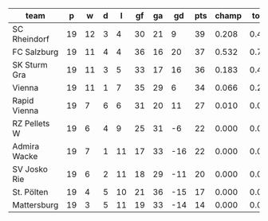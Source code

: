 |     team     | p  | w  | d | l  | gf | ga | gd  | pts | champ | top2  | top3  | top4  |  5-7  | bot4  | bot3  | bot2  |
|--------------|----|----|---|----|----|----|-----|-----|-------|-------|-------|-------|-------|-------|-------|-------|
| SC Rheindorf | 19 | 12 | 3 |  4 | 30 | 21 |   9 |  39 | 0.208 | 0.487 | 0.756 | 0.934 | 0.067 | 0.000 | 0.000 | 0.000|
| FC Salzburg  | 19 | 11 | 4 |  4 | 36 | 16 |  20 |  37 | 0.532 | 0.788 | 0.927 | 0.985 | 0.015 | 0.000 | 0.000 | 0.000|
| SK Sturm Gra | 19 | 11 | 3 |  5 | 33 | 17 |  16 |  36 | 0.183 | 0.479 | 0.754 | 0.933 | 0.067 | 0.000 | 0.000 | 0.000|
| Vienna       | 19 | 11 | 1 |  7 | 35 | 29 |   6 |  34 | 0.066 | 0.204 | 0.435 | 0.788 | 0.211 | 0.002 | 0.000 | 0.000|
| Rapid Vienna | 19 |  7 | 6 |  6 | 31 | 20 |  11 |  27 | 0.010 | 0.043 | 0.125 | 0.343 | 0.652 | 0.028 | 0.005 | 0.001|
| RZ Pellets W | 19 |  6 | 4 |  9 | 25 | 31 |  -6 |  22 | 0.000 | 0.000 | 0.002 | 0.013 | 0.755 | 0.492 | 0.232 | 0.091|
| Admira Wacke | 19 |  7 | 1 | 11 | 17 | 33 | -16 |  22 | 0.000 | 0.000 | 0.000 | 0.002 | 0.490 | 0.774 | 0.508 | 0.238|
| SV Josko Rie | 19 |  6 | 2 | 11 | 18 | 29 | -11 |  20 | 0.000 | 0.000 | 0.000 | 0.003 | 0.487 | 0.783 | 0.510 | 0.252|
| St. Pölten   | 19 |  4 | 5 | 10 | 21 | 36 | -15 |  17 | 0.000 | 0.000 | 0.000 | 0.000 | 0.183 | 0.938 | 0.817 | 0.610|
| Mattersburg  | 19 |  3 | 5 | 11 | 19 | 33 | -14 |  14 | 0.000 | 0.000 | 0.000 | 0.000 | 0.073 | 0.981 | 0.927 | 0.808|
